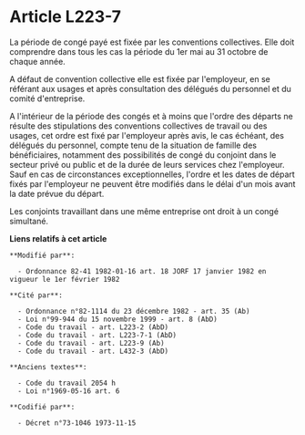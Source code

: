 # Article L223-7

La période de congé payé est fixée par les conventions collectives. Elle doit comprendre dans tous les cas la période du 1er
mai au 31 octobre de chaque année.

A défaut de convention collective elle est fixée par l'employeur, en se référant aux usages et après consultation des
délégués du personnel et du comité d'entreprise.

A l'intérieur de la période des congés et à moins que l'ordre des départs ne résulte des stipulations des conventions
collectives de travail ou des usages, cet ordre est fixé par l'employeur après avis, le cas échéant, des délégués du
personnel, compte tenu de la situation de famille des bénéficiaires, notamment des possibilités de congé du conjoint dans le
secteur privé ou public et de la durée de leurs services chez l'employeur. Sauf en cas de circonstances exceptionnelles,
l'ordre et les dates de départ fixés par l'employeur ne peuvent être modifiés dans le délai d'un mois avant la date prévue du
départ.

Les conjoints travaillant dans une même entreprise ont droit à un congé simultané.

**Liens relatifs à cet article**

	**Modifié par**:

	  - Ordonnance 82-41 1982-01-16 art. 18 JORF 17 janvier 1982 en vigueur le 1er février 1982

	**Cité par**:

	  - Ordonnance n°82-1114 du 23 décembre 1982 - art. 35 (Ab)
	  - Loi n°99-944 du 15 novembre 1999 - art. 8 (AbD)
	  - Code du travail - art. L223-2 (AbD)
	  - Code du travail - art. L223-7-1 (AbD)
	  - Code du travail - art. L223-9 (Ab)
	  - Code du travail - art. L432-3 (AbD)

	**Anciens textes**:

	  - Code du travail 2054 h
	  - Loi n°1969-05-16 art. 6

	**Codifié par**:

	  - Décret n°73-1046 1973-11-15
